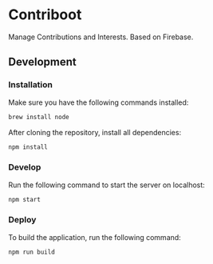 # Contriboot

Manage Contributions and Interests. Based on Firebase.

## Development

### Installation

Make sure you have the following commands installed:

```sh
brew install node
```

After cloning the repository, install all dependencies:

```sh
npm install
```

### Develop

Run the following command to start the server on localhost:

```sh
npm start
```

### Deploy

To build the application, run the following command:

```sh
npm run build
```
